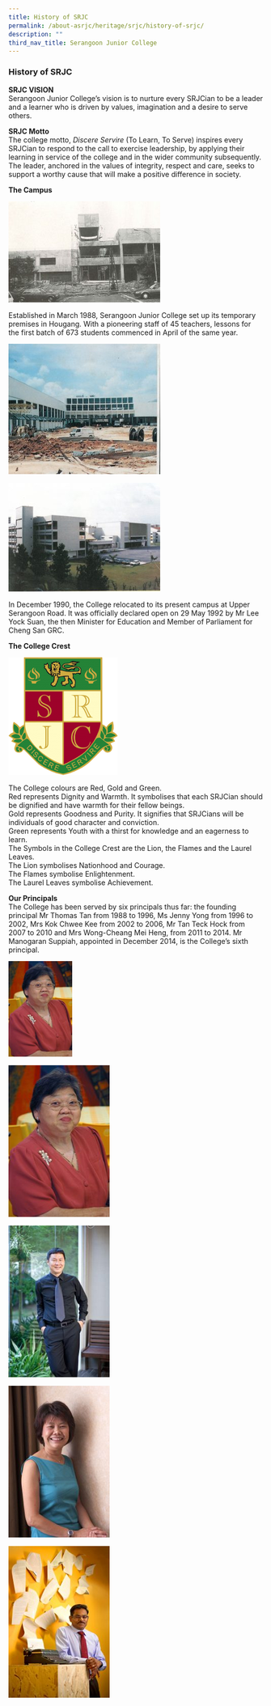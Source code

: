 ```yaml
---
title: History of SRJC
permalink: /about-asrjc/heritage/srjc/history-of-srjc/
description: ""
third_nav_title: Serangoon Junior College
---
```

### History of SRJC

**SRJC VISION**  
Serangoon Junior College’s vision is to nurture every SRJCian to be a leader and a learner who is driven by values, imagination and a desire to serve others.

**SRJC Motto**  
The college motto, _Discere Servire_ (To Learn, To Serve) inspires every SRJCian to respond to the call to exercise leadership, by applying their learning in service of the college and in the wider community subsequently.  The leader, anchored in the values of integrity, respect and care, seeks to support a worthy cause that will make a positive difference in society.

**The Campus**

![](/images/Building-the-new-school-300x200.jpg)

Established in March 1988, Serangoon Junior College set up its temporary premises in Hougang. With a pioneering staff of 45 teachers, lessons for the first batch of 673 students commenced in April of the same year.

![](/images/Building-the-new-school-2-Copy-300x258.jpg)

![](/images/Temporary-premise-in-Hougang-Copy-300x215.jpg)

In December 1990, the College relocated to its present campus at Upper Serangoon Road. It was officially declared open on 29 May 1992 by Mr Lee Yock Suan, the then Minister for Education and Member of Parliament for Cheng San GRC.

**The College Crest**

![](/images/Serangoon%20JC.png)

The College colours are Red, Gold and Green.  
Red represents Dignity and Warmth. It symbolises that each SRJCian should be dignified and have warmth for their fellow beings.  
Gold represents Goodness and Purity. It signifies that SRJCians will be individuals of good character and conviction.  
Green represents Youth with a thirst for knowledge and an eagerness to learn.  
The Symbols in the College Crest are the Lion, the Flames and the Laurel Leaves.  
The Lion symbolises Nationhood and Courage.  
The Flames symbolise Enlightenment.  
The Laurel Leaves symbolise Achievement.

**Our Principals**  
The College has been served by six principals thus far: the founding principal Mr Thomas Tan from 1988 to 1996, Ms Jenny Yong from 1996 to 2002, Mrs Kok Chwee Kee from 2002 to 2006, Mr Tan Teck Hock from 2007 to 2010 and Mrs Wong-Cheang Mei Heng, from 2011 to 2014. Mr Manogaran Suppiah, appointed in December 2014, is the College’s sixth principal.

<img src="/images/Ms-Jenny-Yong2-200x300.jpg" 
     style="width:25%">
		 
![](/images/Ms-Jenny-Yong2-200x300.jpg)

![](/images/Mr-Tan-Teck-Hock-200x300.jpg)

![](/images/Mrs-Wong-Cheang-Mei-Heng-200x300.jpg)

![](/images/Mr-Manogaran-Suppiah1-200x300.jpg)